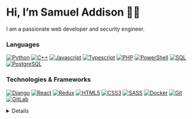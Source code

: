 <h1> Hi, I’m Samuel Addison 👋🏿 </h1>

<p> I am a passionate web developer and security engineer. 

### Languages

[![Python](https://img.shields.io/badge/python-black?style=for-the-badge&logo=python)](https://github.com/SamAddy)
[![C++](https://img.shields.io/badge/c++-black?style=for-the-badge&logo=c++)](https://github.com/SamAddy)
[![Javascript](https://img.shields.io/badge/javascript-black?style=for-the-badge&logo=javascript)](https://github.com/SamAddy)
[![Typescript](https://img.shields.io/badge/typescript-black?style=for-the-badge&logo=typescript)](https://github.com/SamAddy)
[![PHP](https://img.shields.io/badge/php-black?style=for-the-badge&logo=php)](https://github.com/SamAddy)
[![PowerShell](https://img.shields.io/badge/powershell-black?style=for-the-badge&logo=powershell)](https://github.com/SamAddy)
[![SQL](https://img.shields.io/badge/sql-black?style=for-the-badge&logo=mysql)](https://github.com/SamAddy)
[![PostgreSQL](https://img.shields.io/badge/postgresql-black?style=for-the-badge&logo=postgresql)](https://github.com/SamAddy)

### Technologies & Frameworks

[![Django](https://img.shields.io/badge/django-black?style=for-the-badge&logo=django)](https://github.com/SamAddy)
[![React](https://img.shields.io/badge/react-black?style=for-the-badge&logo=react)](https://github.com/SamAddy)
[![Redux](https://img.shields.io/badge/redux-black?style=for-the-badge&logo=redux)](https://github.com/SamAddy)
[![HTML5](https://img.shields.io/badge/html5-black?style=for-the-badge&logo=html5)](https://github.com/SamAddy)
[![CSS3](https://img.shields.io/badge/css3-black?style=for-the-badge&logo=css3)](https://github.com/SamAddy)
[![SASS](https://img.shields.io/badge/sass-black?style=for-the-badge&logo=sass)](https://github.com/SamAddy)
[![Docker](https://img.shields.io/badge/docker-black?style=for-the-badge&logo=docker)](https://github.com/SamAddy)
[![Git](https://img.shields.io/badge/git-black?style=for-the-badge&logo=git)](https://github.com/SamAddy)
[![GitLab](https://img.shields.io/badge/gitlab-black?style=for-the-badge&logo=gitlab)](https://github.com/SamAddy)

<details>
<p align="center">
    <a href="https://github.com/SamAddy">
        <img src="https://github-profile-summary-cards.vercel.app/api/cards/profile-details?username=samaddy&theme=transparent" />
    </a>
    <a href="https://github.com/SamAddy">
        <img src="https://github-readme-streak-stats.herokuapp.com/?user=samaddy&hide_border=true&card_width=338&theme=transparent" />
    </a>
    <a href="https://github.com/SamAddy">
        <img src="https://github-profile-summary-cards.vercel.app/api/cards/stats?username=samaddy&theme=transparent" />
    </a>
    <a href="https://github.com/SamAddy">
        <img src="https://github-readme-stats.vercel.app/api/top-langs/?username=samaddy&hide_progress=true" />
    </a>
</p>
</details>
<!--
- 👀 I’m interested in 
- 🌱 I’m currently learning
- 💞️ I’m looking to collaborate on ...
- 📫 How to reach me ...
-->
<!---
SamAddy/SamAddy is a ✨ special ✨ repository because its `README.md` (this file) appears on your GitHub profile.
You can click the Preview link to take a look at your changes.
--->
